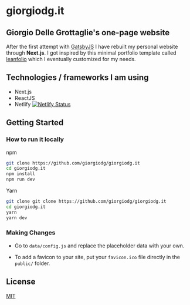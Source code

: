 # giorgiodg.it

## Giorgio Delle Grottaglie's one-page website

After the first attempt with [GatsbyJS](https://github.com/giorgiodg/giorgiodg-gatsbyjs) I have rebuilt my personal website through **Next.js**.
I got inspired by this minimal portfolio template called [leanfolio](https://github.com/magic-ike/leanfolio) which I eventually customized for my needs.

## Technologies / frameworks I am using

- Next.js
- ReactJS
- Netlify [![Netlify Status](https://api.netlify.com/api/v1/badges/1fb0e84b-eb8f-422a-9b36-74efcffe32ab/deploy-status)](https://app.netlify.com/sites/giorgiodg-next/deploys)

## Getting Started

### How to run it locally

npm

```bash
git clone https://github.com/giorgiodg/giorgiodg.it
cd giorgiodg.it
npm install
npm run dev
```

Yarn

```bash
git clone git clone https://github.com/giorgiodg/giorgiodg.it
cd giorgiodg.it
yarn
yarn dev
```

### Making Changes

- Go to `data/config.js` and replace the placeholder data with your own.

- To add a favicon to your site, put your `favicon.ico` file directly in the `public/` folder.

## License

[MIT](LICENSE)
